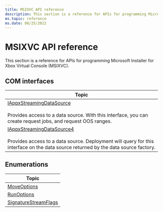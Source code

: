 ```yaml
---
title: MSIXVC API reference
description: This section is a reference for APIs for programming Microsoft Installer for Xbox Virtual Console (MSIXVC).
ms.topic: reference
ms.date: 08/25/2022
---
```


# MSIXVC API reference

This section is a reference for APIs for programming Microsoft Installer for Xbox Virtual Console (MSIXVC).

## COM interfaces

| Topic |
|-|
| [IAppxStreamingDataSource](./appxdatasource/nn-appxdatasource-iappxstreamingdatasource.md) <br><br> Provides access to a data source. With this interface, you can create request jobs, and request OOS ranges. |
| [IAppxStreamingDataSource4](./appxdatasource/nn-appxdatasource-iappxstreamingdatasource4.md) <br><br> Provides access to a data source. Deployment will query for this interface on the data source returned by the data source factory. |

## Enumerations

| Topic |
|-|
| [MoveOptions](./appxdatasource/ne-appxdatasource-moveoptions.md) |
| [RunOptions](./appxdatasource/ne-appxdatasource-runoptions.md) |
| [SignatureStreamFlags](./appxdatasource/ne-appxdatasource-signaturestreamflags.md) |

